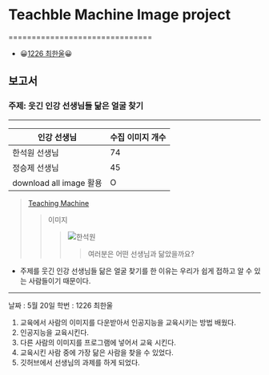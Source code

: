 # Teachble Machine Image project
===============================
+ 😀[1226 최한울](https://github.com/hanul24/tm/edit/main/README.md)😀
## 보고서
### 주제: 웃긴 인강 선생님들 닮은 얼굴 찾기
------------------
|인강 선생님|수집 이미지 개수|
|--|--|
|한석원 선생님|74|
|정승제 선생님|45|
|download all image 활용|O|

> [Teaching Machine](https://teachablemachine.withgoogle.com/models/9B_vudN0p/)
>> 이미지 
>>> ![한석원](https://lh3.googleusercontent.com/proxy/Dl5pEwcCj8xOQg8Kya4p-EcmDbvWINdZgXmDns5wD9GFdBQtiq42GF0K9pLMLdiZ_MJ7Vhi6mTvdPUTM19TqQybxalyjabRkkTg5NXhJNuNNhf4NSzM2RCPrrS0U3r9oY0xHGJ1RZvWk0PKuhXzmTkbPb78y4i9vhB9ILorsRa2t9bKMm7oPF1MtCHCrfUVkm1dUVLsJifcUvFYRD1bcPv9Qd1J-7a_5bOCZKf-j0TKfmMW4ytbW2J5JeTGRA3wC58USQ_1jRJWh6mpSZTXaY3c)
>>>> 여러분은 어떤 선생님과 닮았을까요?

+ 주제를 웃긴 인강 선생님들 닮은 얼굴 찾기를 한 이유는 우리가 쉽게 접하고 알 수 있는 사람들이기 때문이다.




---
날짜 : 5월 20일
학번 : 1226 최한울
1.  교육에서 사람의 이미지를 다운받아서 인공지능을 교육시키는 방법 배웠다.
2.  인공지능을 교육시킨다.
3.  다른 사람의 이미지를 프로그램에 넣어서 교육 시킨다.
4.  교육시킨 사람 중에 가장 닮은 사람을 찾을 수 있었다.
5.  깃허브에서 선생님의 과제를 하게 되었다.
